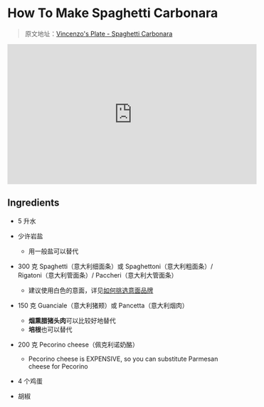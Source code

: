 # How To Make Spaghetti Carbonara

> 原文地址：[Vincenzo's Plate - Spaghetti Carbonara](https://www.vincenzosplate.com/spaghetti-carbonara-recipe/)

<iframe width="560" height="315" src="https://www.youtube-nocookie.com/embed/AvO8UPbIH30?si=sAQDZyNaoE9Uh5Vy" title="YouTube video player" frameborder="0" allow="accelerometer; autoplay; clipboard-write; encrypted-media; gyroscope; picture-in-picture; web-share" allowfullscreen></iframe>

## Ingredients

- 5 升水
- 少许岩盐
  - 用一般盐可以替代
- 300 克 Spaghetti（意大利细面条）或 Spaghettoni（意大利粗面条）/ Rigatoni（意大利管面条）/ Paccheri（意大利大管面条）
  - 建议使用白色的意面，详见[如何挑选意面品牌](best-pasta-to-buy-in-store.md)
- 150 克 Guanciale（意大利猪颊）或 Pancetta（意大利烟肉）
  - **烟熏腊猪头肉**可以比较好地替代
  - **培根**也可以替代

- 200 克 Pecorino cheese（佩克利诺奶酪）
  - Pecorino cheese is EXPENSIVE, so you can substitute Parmesan cheese for Pecorino
- 4 个鸡蛋
- 胡椒
